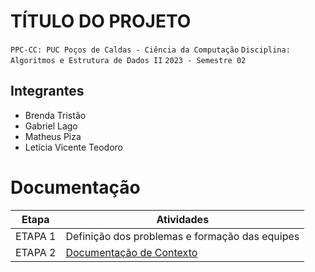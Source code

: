 # TÍTULO DO PROJETO

`PPC-CC: PUC Poços de Caldas - Ciência da Computação`
`Disciplina: Algoritmos e Estrutura de Dados II`
`2023 - Semestre 02`

## Integrantes

- Brenda Tristão
- Gabriel Lago
- Matheus Piza
- Letícia Vicente Teodoro

# Documentação

| Etapa   |  Atividades |
|  :----:   | ----------- |
| ETAPA 1 | Definição dos problemas e formação das equipes |
| ETAPA 2 | <a href="docs/1-Documentacao-contexto.md"> Documentação de Contexto</a>

